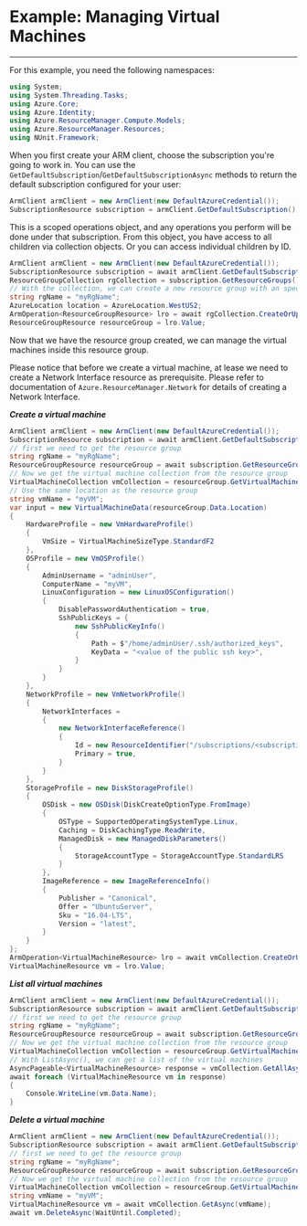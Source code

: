 # Example: Managing Virtual Machines

--------------------------------------
For this example, you need the following namespaces:

```C# Snippet:Managing_VirtualMachines_Namespaces
using System;
using System.Threading.Tasks;
using Azure.Core;
using Azure.Identity;
using Azure.ResourceManager.Compute.Models;
using Azure.ResourceManager.Resources;
using NUnit.Framework;
```

When you first create your ARM client, choose the subscription you're going to work in. You can use the `GetDefaultSubscription`/`GetDefaultSubscriptionAsync` methods to return the default subscription configured for your user:

```C# Snippet:Readme_DefaultSubscription
ArmClient armClient = new ArmClient(new DefaultAzureCredential());
SubscriptionResource subscription = armClient.GetDefaultSubscription();
```

This is a scoped operations object, and any operations you perform will be done under that subscription. From this object, you have access to all children via collection objects. Or you can access individual children by ID.

```C# Snippet:Readme_GetResourceGroupCollection
ArmClient armClient = new ArmClient(new DefaultAzureCredential());
SubscriptionResource subscription = await armClient.GetDefaultSubscriptionAsync();
ResourceGroupCollection rgCollection = subscription.GetResourceGroups();
// With the collection, we can create a new resource group with an specific name
string rgName = "myRgName";
AzureLocation location = AzureLocation.WestUS2;
ArmOperation<ResourceGroupResource> lro = await rgCollection.CreateOrUpdateAsync(WaitUntil.Completed, rgName, new ResourceGroupData(location));
ResourceGroupResource resourceGroup = lro.Value;
```

Now that we have the resource group created, we can manage the virtual machines inside this resource group.

Please notice that before we create a virtual machine, at lease we need to create a Network Interface resource as prerequisite. Please refer to documentation of `Azure.ResourceManager.Network` for details of creating a Network Interface.

***Create a virtual machine***

```C# Snippet:Managing_VirtualMachines_CreateAVirtualMachine
ArmClient armClient = new ArmClient(new DefaultAzureCredential());
SubscriptionResource subscription = await armClient.GetDefaultSubscriptionAsync();
// first we need to get the resource group
string rgName = "myRgName";
ResourceGroupResource resourceGroup = await subscription.GetResourceGroups().GetAsync(rgName);
// Now we get the virtual machine collection from the resource group
VirtualMachineCollection vmCollection = resourceGroup.GetVirtualMachines();
// Use the same location as the resource group
string vmName = "myVM";
var input = new VirtualMachineData(resourceGroup.Data.Location)
{
    HardwareProfile = new VmHardwareProfile()
    {
        VmSize = VirtualMachineSizeType.StandardF2
    },
    OSProfile = new VmOSProfile()
    {
        AdminUsername = "adminUser",
        ComputerName = "myVM",
        LinuxConfiguration = new LinuxOSConfiguration()
        {
            DisablePasswordAuthentication = true,
            SshPublicKeys = {
                new SshPublicKeyInfo()
                {
                    Path = $"/home/adminUser/.ssh/authorized_keys",
                    KeyData = "<value of the public ssh key>",
                }
            }
        }
    },
    NetworkProfile = new VmNetworkProfile()
    {
        NetworkInterfaces =
        {
            new NetworkInterfaceReference()
            {
                Id = new ResourceIdentifier("/subscriptions/<subscriptionId>/resourceGroups/<rgName>/providers/Microsoft.Network/networkInterfaces/<nicName>"),
                Primary = true,
            }
        }
    },
    StorageProfile = new DiskStorageProfile()
    {
        OSDisk = new OSDisk(DiskCreateOptionType.FromImage)
        {
            OSType = SupportedOperatingSystemType.Linux,
            Caching = DiskCachingType.ReadWrite,
            ManagedDisk = new ManagedDiskParameters()
            {
                StorageAccountType = StorageAccountType.StandardLRS
            }
        },
        ImageReference = new ImageReferenceInfo()
        {
            Publisher = "Canonical",
            Offer = "UbuntuServer",
            Sku = "16.04-LTS",
            Version = "latest",
        }
    }
};
ArmOperation<VirtualMachineResource> lro = await vmCollection.CreateOrUpdateAsync(WaitUntil.Completed, vmName, input);
VirtualMachineResource vm = lro.Value;
```

***List all virtual machines***

```C# Snippet:Managing_VirtualMachines_ListAllVirtualMachines
ArmClient armClient = new ArmClient(new DefaultAzureCredential());
SubscriptionResource subscription = await armClient.GetDefaultSubscriptionAsync();
// first we need to get the resource group
string rgName = "myRgName";
ResourceGroupResource resourceGroup = await subscription.GetResourceGroups().GetAsync(rgName);
// Now we get the virtual machine collection from the resource group
VirtualMachineCollection vmCollection = resourceGroup.GetVirtualMachines();
// With ListAsync(), we can get a list of the virtual machines
AsyncPageable<VirtualMachineResource> response = vmCollection.GetAllAsync();
await foreach (VirtualMachineResource vm in response)
{
    Console.WriteLine(vm.Data.Name);
}
```

***Delete a virtual machine***

```C# Snippet:Managing_VirtualMachines_DeleteVirtualMachine
ArmClient armClient = new ArmClient(new DefaultAzureCredential());
SubscriptionResource subscription = await armClient.GetDefaultSubscriptionAsync();
// first we need to get the resource group
string rgName = "myRgName";
ResourceGroupResource resourceGroup = await subscription.GetResourceGroups().GetAsync(rgName);
// Now we get the virtual machine collection from the resource group
VirtualMachineCollection vmCollection = resourceGroup.GetVirtualMachines();
string vmName = "myVM";
VirtualMachineResource vm = await vmCollection.GetAsync(vmName);
await vm.DeleteAsync(WaitUntil.Completed);
```
